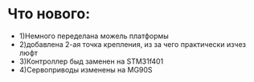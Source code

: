 # Что нового:
- 1)Немного переделана можель платформы
- 2)добавлена 2-ая точка крепления, из за чего практически изчез люфт 
- 3)Контроллер быд заменен на STM31f401
- 4)Сервоприводы изменены на MG90S

